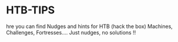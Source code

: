 # HTB-TIPS
hre you can find Nudges and hints for HTB (hack the box) Machines, Challenges, Fortresses.... Just nudges, no solutions !!
